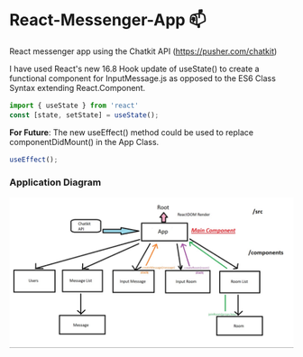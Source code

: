 # React-Messenger-App :mailbox:

React messenger app using the Chatkit API (https://pusher.com/chatkit)

I have used React's new 16.8 Hook update of useState() to create a functional component for InputMessage.js as opposed to the ES6 Class Syntax extending React.Component.

```javascript
import { useState } from 'react'
const [state, setState] = useState();
``` 

**For Future**: The new useEffect() method could be used to replace componentDidMount() in the App Class.

```javascript
useEffect();
``` 
### Application Diagram 

![components layout](https://github.com/MrYKenz/React-Messenger-App/blob/master/messenger_app_layout.jpg)